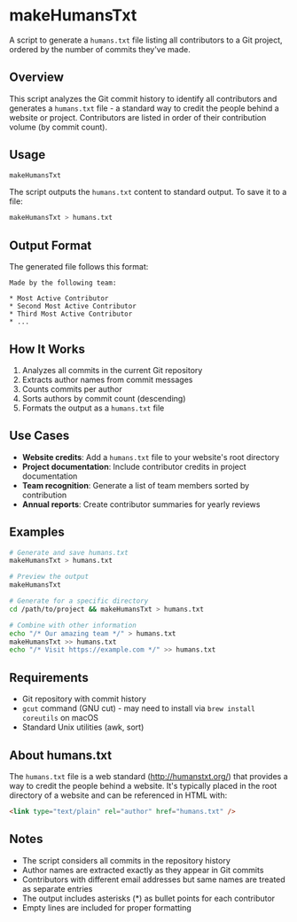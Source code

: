 # makeHumansTxt

A script to generate a `humans.txt` file listing all contributors to a Git project, ordered by the number of commits they've made.

## Overview

This script analyzes the Git commit history to identify all contributors and generates a `humans.txt` file - a standard way to credit the people behind a website or project. Contributors are listed in order of their contribution volume (by commit count).

## Usage

```bash
makeHumansTxt
```

The script outputs the `humans.txt` content to standard output. To save it to a file:

```bash
makeHumansTxt > humans.txt
```

## Output Format

The generated file follows this format:

```text
Made by the following team:

* Most Active Contributor
* Second Most Active Contributor
* Third Most Active Contributor
* ...

```

## How It Works

1. Analyzes all commits in the current Git repository
2. Extracts author names from commit messages
3. Counts commits per author
4. Sorts authors by commit count (descending)
5. Formats the output as a `humans.txt` file

## Use Cases

- **Website credits**: Add a `humans.txt` file to your website's root directory
- **Project documentation**: Include contributor credits in project documentation
- **Team recognition**: Generate a list of team members sorted by contribution
- **Annual reports**: Create contributor summaries for yearly reviews

## Examples

```bash
# Generate and save humans.txt
makeHumansTxt > humans.txt

# Preview the output
makeHumansTxt

# Generate for a specific directory
cd /path/to/project && makeHumansTxt > humans.txt

# Combine with other information
echo "/* Our amazing team */" > humans.txt
makeHumansTxt >> humans.txt
echo "/* Visit https://example.com */" >> humans.txt
```

## Requirements

- Git repository with commit history
- `gcut` command (GNU cut) - may need to install via `brew install coreutils` on macOS
- Standard Unix utilities (awk, sort)

## About humans.txt

The `humans.txt` file is a web standard (<http://humanstxt.org/>) that provides a way to credit the people behind a website. It's typically placed in the root directory of a website and can be referenced in HTML with:

```html
<link type="text/plain" rel="author" href="humans.txt" />
```

## Notes

- The script considers all commits in the repository history
- Author names are extracted exactly as they appear in Git commits
- Contributors with different email addresses but same names are treated as separate entries
- The output includes asterisks (*) as bullet points for each contributor
- Empty lines are included for proper formatting
